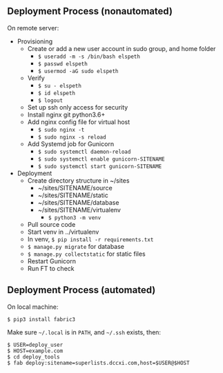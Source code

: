 ## Deployment Process (nonautomated)
On remote server:
* Provisioning
    * Create or add a new user account in sudo group, and home folder
        * `$ useradd -m -s /bin/bash elspeth`
        * `$ passwd elspeth`
        * `$ usermod -aG sudo elspeth`
    * Verify
        * `$ su - elspeth`
        * `$ id elspeth`
        * `$ logout`
    * Set up ssh only access for security
    * Install nginx git python3.6+
    * Add nginx config file for virtual host
        * `$ sudo nginx -t`
        * `$ sudo nginx -s reload`
    * Add Systemd job for Gunicorn
        * `$ sudo systemctl daemon-reload`
        * `$ sudo systemctl enable gunicorn-SITENAME`
        * `$ sudo systemctl start gunicorn-SITENAME`
* Deployment
    * Create directory structure in ~/sites
        * ~/sites/SITENAME/source
        * ~/sites/SITENAME/static
        * ~/sites/SITENAME/database
        * ~/sites/SITENAME/virtualenv
            * `$ python3 -m venv`
    * Pull source code
    * Start venv in ../virtualenv
    * In venv, `$ pip install -r requirements.txt`
    * `$ manage.py migrate` for database
    * `$ manage.py collectstatic` for static files
    * Restart Gunicorn
    * Run FT to check

## Deployment Process (automated)
On local machine:
```shell
$ pip3 install fabric3
```

Make sure `~/.local` is in `PATH`, and `~/.ssh` exists, then:

``` shell
$ USER=deploy_user
$ HOST=example.com
$ cd deploy_tools
$ fab deploy:sitename=superlists.dccxi.com,host=$USER@$HOST
```
